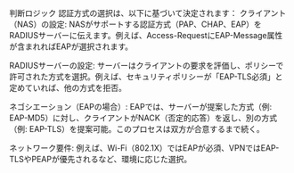 
判断ロジック
認証方式の選択は、以下に基づいて決定されます：
クライアント（NAS）の設定: NASがサポートする認証方式（PAP、CHAP、EAP）をRADIUSサーバーに伝えます。例えば、Access-RequestにEAP-Message属性が含まれればEAPが選択されます。

RADIUSサーバーの設定: サーバーはクライアントの要求を評価し、ポリシーで許可された方式を選択。例えば、セキュリティポリシーが「EAP-TLS必須」と定めていれば、他の方式を拒否。

ネゴシエーション（EAPの場合）: EAPでは、サーバーが提案した方式（例: EAP-MD5）に対し、クライアントがNACK（否定的応答）を返し、別の方式（例: EAP-TLS）を提案可能。このプロセスは双方が合意するまで続く。

ネットワーク要件: 例えば、Wi-Fi（802.1X）ではEAPが必須、VPNではEAP-TLSやPEAPが優先されるなど、環境に応じた選択。


